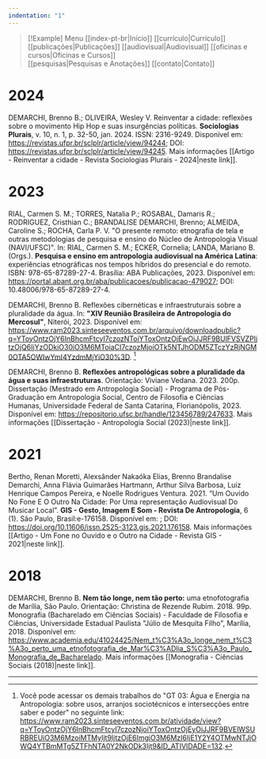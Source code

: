 ```yaml
---
indentation: "1"
---
```

> [!Example] Menu
> [[index-pt-br|Início]] [[currículo|Currículo]]  [[publicações|Publicações]] [[audiovisual|Audiovisual]] [[oficinas e cursos|Oficinas e Cursos]]  
> [[pesquisas|Pesquisas e Anotações]] [[contato|Contato]]
# 2024

DEMARCHI, Brenno B.; OLIVEIRA, Wesley V. Reinventar a cidade: reflexões sobre o movimento Hip Hop e suas insurgências políticas. **Sociologias Plurais**, v. 10, n. 1, p. 32-50, jan. 2024. ISSN: 2316-9249. Disponível em: https://revistas.ufpr.br/sclplr/article/view/94244; DOI: https://revistas.ufpr.br/sclplr/article/view/94245. Mais informações [[Artigo - Reinventar a cidade - Revista Sociologias Plurais - 2024|neste link]].

# 2023

RIAL, Carmen S. M.; TORRES, Natalia P.; ROSABAL, Damaris R.; RODRIGUEZ, Cristhian C.; BRANDALISE DEMARCHI, Brenno; ALMEIDA, Caroline S.; ROCHA, Carla P. V. "O presente remoto: etnografia de tela e outras metodologias de pesquisa e ensino do Núcleo de Antropologia Visual (NAVI/UFSC)". In: RIAL, Carmen S. M.; ECKER, Cornelia; LANDA, Mariano B. (Orgs.). **Pesquisa e ensino em antropologia audiovisual na América Latina**: experiências etnográficas nos tempos híbridos do presencial e do remoto. ISBN: 978-65-87289-27-4. Brasília: ABA Publicações, 2023. Disponível em: https://portal.abant.org.br/aba/publicacoes/publicacao-479027; DOI: 10.48006/978-65-87289-27-4.

DEMARCHI, Brenno B. Reflexões cibernéticas e infraestruturais sobre a pluralidade da água. In: **"XIV Reunião Brasileira de Antropologia do Mercosul"**, Niterói, 2023. Disponível em: https://www.ram2023.sinteseeventos.com.br/arquivo/downloadpublic?q=YToyOntzOjY6InBhcmFtcyI7czozNToiYToxOntzOjEwOiJJRF9BUlFVSVZPIjtzOjQ6IjYzODkiO30iO3M6MToiaCI7czozMjoiOTk5NTJhODM5ZTczYzRjNGM0OTA5OWIwYmI4YzdmMjYiO30%3D. [^1]

DEMARCHI, Brenno B. **Reflexões antropológicas sobre a pluralidade da água e suas infraestruturas**. Orientação: Viviane Vedana. 2023. 200p. Dissertação (Mestrado em Antropologia Social) - Programa de Pós-Graduação em Antropologia Social, Centro de Filosofia e Ciências Humanas, Universidade Federal de Santa Catarina, Florianópolis, 2023. Disponível em: https://repositorio.ufsc.br/handle/123456789/247633. Mais informações [[Dissertação - Antropologia Social (2023)|neste link]].

# 2021

Bertho, Renan Moretti, Alexsânder Nakaóka Elias, Brenno Brandalise Demarchi, Anna Flávia Guimarães Hartmann, Arthur Silva Barbosa, Luiz Henrique Campos Pereira, e Noelle Rodrigues Ventura. 2021. “Um Ouvido No Fone E O Outro Na Cidade: Por Uma representação Audiovisual Do Musicar Local”. **GIS - Gesto, Imagem E Som - Revista De Antropologia**, 6 (1). São Paulo, Brasil:e-176158. Disponível em: ; DOI: https://doi.org/10.11606/issn.2525-3123.gis.2021.176158. Mais informações [[Artigo - Um Fone no Ouvido e o Outro na Cidade - Revista GIS - 2021|neste link]].

# 2018

DEMARCHI, Brenno B. **Nem tão longe, nem tão perto:** uma etnofotografia de Marília, São Paulo. Orientação: Christina de Rezende Rubim. 2018. 99p. Monografia (Bacharelado em Ciências Sociais) - Faculdade de Filosofia e Ciências, Universidade Estadual Paulista "Júlio de Mesquita Filho", Marília, 2018. Disponível em: https://www.academia.edu/41024425/Nem_t%C3%A3o_longe_nem_t%C3%A3o_perto_uma_etnofotografia_de_Mar%C3%ADlia_S%C3%A3o_Paulo_Monografia_de_Bacharelado. Mais informações [[Monografia - Ciências Sociais (2018)|neste link]].

---

[^1]: Você pode acessar os demais trabalhos do "GT 03: Água e Energia na Antropologia: sobre usos, arranjos sociotécnicos e intersecções entre saber e poder" no seguinte link: https://www.ram2023.sinteseeventos.com.br/atividade/view?q=YToyOntzOjY6InBhcmFtcyI7czozNjoiYToxOntzOjEyOiJJRF9BVElWSURBREUiO3M6MzoiMTMyIjt9IjtzOjE6ImgiO3M6MzI6IjE1Y2Y4OTMwNTJjOWQ4YTBmMTg5ZTFhNTA0Y2NkODk3Ijt9&ID_ATIVIDADE=132.

